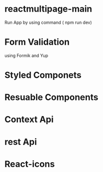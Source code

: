 # reactmultipage-main
Run App by using command     ( npm run dev)

# Form Validation 

using Formik and Yup

# Styled Componets 

# Resuable Components

# Context Api

# rest Api
# React-icons

